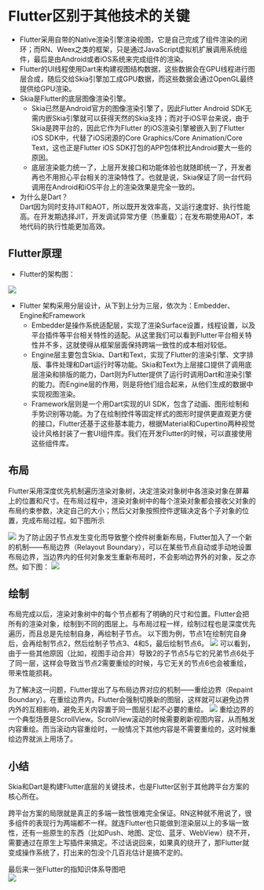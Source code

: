 # Flutter区别于其他技术的关键

* Flutter采用自带的Native渲染引擎渲染视图，它是自己完成了组件渲染的闭环；而RN、Weex之类的框架，只是通过JavaScript虚拟机扩展调用系统组件，最后是由Android或者iOS系统来完成组件的渲染。
* Flutter的UI线程使用Dart来构建视图结构数据，这些数据会在GPU线程进行图层合成，随后交给Skia引擎加工成GPU数据，而这些数据会通过OpenGL最终提供给GPU渲染。
* Skia是Flutter的底层图像渲染引擎。  
  * Skia已然是Android官方的图像渲染引擎了，因此Flutter Android SDK无需内嵌Skia引擎就可以获得天然的Skia支持；而对于iOS平台来说，由于Skia是跨平台的，因此它作为Flutter 的iOS渲染引擎被嵌入到了Flutter iOS SDK中，代替了iOS闭源的Core Graphics/Core Animation/Core Text，这也正是Flutter iOS SDK打包的APP包体积比Android要大一些的原因。  
  * 底层渲染能力统一了，上层开发接口和功能体验也就随即统一了，开发者再也不用担心平台相关的渲染特性了。也就是说，Skia保证了同一台代码调用在Android和iOS平台上的渲染效果是完全一致的。
* 为什么是Dart？  
Dart因为同时支持JIT和AOT，所以既开发效率高，又运行速度好、执行性能高。在开发期选择JIT，开发调试异常方便（热重载）；在发布期使用AOT，本地代码的执行性能更加高效。

## Flutter原理
* Flutter的架构图：
<image src="https://ask.qcloudimg.com/http-save/yehe-4984806/3hj8g8xrsj.jpeg?imageView2/2/w/1620">

* Flutter 架构采用分层设计，从下到上分为三层，依次为：Embedder、Engine和Framework
  * Embedder是操作系统适配层，实现了渲染Surface设置，线程设置，以及平台插件等平台相关特性的适配。从这里我们可以看到Flutter平台相关特性并不多，这就使得从框架层面保持跨端一致性的成本相对较低。
  * Engine层主要包含Skia、Dart和Text，实现了Flutter的渲染引擎、文字排版、事件处理和Dart运行时等功能。Skia和Text为上层接口提供了调用底层渲染和排版的能力，Dart则为Flutter提供了运行时调用Dart和渲染引擎的能力。而Engine层的作用，则是将他们组合起来，从他们生成的数据中实现视图渲染。
  * Framework层则是一个用Dart实现的UI SDK，包含了动画、图形绘制和手势识别等功能。为了在绘制控件等固定样式的图形时提供更直观更方便的接口，Flutter还基于这些基本能力，根据Material和Cupertino两种视觉设计风格封装了一套UI组件库。我们在开发Flutter的时候，可以直接使用这些组件库。
  
## 布局
Flutter采用深度优先机制遍历渲染对象树，决定渲染对象树中各渲染对象在屏幕上的位置和尺寸。在布局过程中，渲染对象树中的每个渲染对象都会接收父对象的布局约束参数，决定自己的大小；然后父对象按照控件逻辑决定各个子对象的位置，完成布局过程。如下图所示
 
<image src="https://ask.qcloudimg.com/http-save/yehe-4984806/fzbm29uz9l.jpeg?imageView2/2/w/1620">
为了防止因子节点发生变化而导致整个控件树重新布局，Flutter加入了一个新的机制——布局边界（Relayout Boundary），可以在某些节点自动或手动地设置布局边界，当边界内的任何对象发生重新布局时，不会影响边界外的对象，反之亦然。如下图：
<image src="https://ask.qcloudimg.com/http-save/yehe-4984806/w4ovjmpuqh.jpeg?imageView2/2/w/1620">
  
## 绘制
布局完成以后，渲染对象树中的每个节点都有了明确的尺寸和位置。Flutter会把所有的渲染对象，绘制到不同的图层上。与布局过程一样，绘制过程也是深度优先遍历，而且总是先绘制自身，再绘制子节点。
以下图为例，节点1在绘制完自身后，会再绘制节点2，然后绘制子节点3、4和5，最后绘制节点6。
<image src="https://ask.qcloudimg.com/http-save/yehe-4984806/wgaxa6i6tr.jpeg?imageView2/2/w/1620">
可以看到，由于一些其他原因（比如，视图手动合并）导致2的子节点5与它的兄弟节点6处于了同一层，这样会导致当节点2需要重绘的时候，与它无关的节点6也会被重绘，带来性能损耗。

为了解决这一问题，Flutter提出了与布局边界对应的机制——重绘边界（Repaint Boundary）。在重绘边界内，Flutter会强制切换新的图层，这样就可以避免边界内外的互相影响，避免无关内容置于同一图层引起不必要的重绘。
<image src="https://ask.qcloudimg.com/http-save/yehe-4984806/2p3dnw909o.jpeg?imageView2/2/w/1620">
重绘边界的一个典型场景是ScrollView。ScrollView滚动的时候需要刷新视图内容，从而触发内容重绘。而当滚动内容重绘时，一般情况下其他内容是不需要重绘的，这时候重绘边界就派上用场了。

## 小结
Skia和Dart是构建Flutter底层的关键技术，也是Flutter区别于其他跨平台方案的核心所在。

跨平台方案的局限就是真正的多端一致性很难完全保证。RN这种就不用说了，很多组件的表现行为两端都不一样。就连Flutter也只能做到渲染层以上的多端一致性，还有一些原生的东西（比如Push、地图、定位、蓝牙、WebView）绕不开，需要通过在原生上写插件来搞定。不过话说回来，如果真的绕开了，那Flutter就变成操作系统了，打出来的包没个几百兆估计是搞不定的。

最后来一张Flutter的指知识体系导图吧  
<image src="https://ask.qcloudimg.com/http-save/yehe-4984806/iyi15cv1ue.jpeg?imageView2/2/w/1620">
